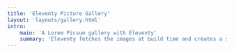 ```yaml
---
title: 'Eleventy Picture Gallery'
layout: 'layouts/gallery.html'
intro:
    main: 'A Lorem Picsum gallery with Eleventy'
    summary: 'Eleventy fetches the images at build time and creates a static page!'
---
```

